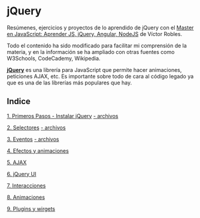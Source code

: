 # jQuery
Resúmenes, ejercicios y proyectos de lo aprendido de jQuery con el [Master en JavaScript: Aprender JS, jQuery, Angular, NodeJS](https://www.udemy.com/course/master-en-javascript-aprender-js-jquery-angular-nodejs-y-mas/) de Víctor Robles.

Todo el contenido ha sido modificado para facilitar mi comprensión de la materia, y en la información se ha ampliado con otras fuentes como W3Schools, CodeCademy, Wikipedia.


<u>**jQuery**</u> es una librería para JavaScript que permite hacer animaciones, peticiones AJAX, etc. Es importante sobre todo de cara al código legado ya que es una de las librerías más populares que hay.

## Indice

[1. Primeros Pasos - Instalar jQuery](1-primerosPasos/primerosPasos.md)
[- archivos](1-primerosPasos)

[2. Selectores](2-selectores/selectores.md)
[- archivos](2-selectores)

[3. Eventos](3-eventos/eventos.md)
[- archivos](3-eventos)

[4. Efectos y animaciones](4-efectosAnimaciones)

[5. AJAX](5-peticionesAjax)

[6. jQuery UI](6-jQueryUI)

[7. Interacciones](7-Interacciones)

[8. Animaciones](8-animacionesEfectos)

[9. Plugins y wirgets](9-PluginsWidgets)



